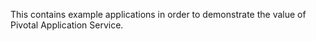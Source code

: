 This contains example applications in order to demonstrate the value of Pivotal Application Service.
